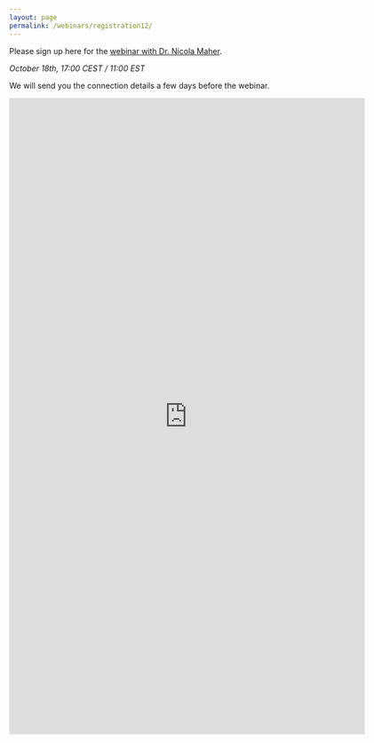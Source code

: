```yaml
---
layout: page
permalink: /webinars/registration12/
---
```


Please sign up here for the [webinar with Dr. Nicola Maher](https://large-ensemble.github.io/webinars/).

_October 18th, 17:00 CEST / 11:00 EST_

We will send you the connection details a few days before the webinar.


<iframe src="https://docs.google.com/forms/d/e/1FAIpQLScJDufmxYw9eJsD8ZDtr3u9fwYfdqIKD0xAWxgWcG0nHozb5A/viewform?embedded=true" width="640" height="1147" frameborder="0" marginheight="0" marginwidth="0">Loading…</iframe>
